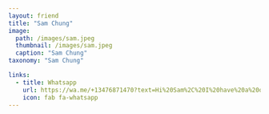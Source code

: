 ```yaml
---
layout: friend
title: "Sam Chung"
image:
  path: /images/sam.jpeg
  thumbnail: /images/sam.jpeg
  caption: "Sam Chung"
taxonomy: "Sam Chung"

links:
  - title: Whatsapp
    url: https://wa.me/+13476871470?text=Hi%20Sam%2C%20I%20have%20a%20quick%20question%20about%20your%20recipes
    icon: fab fa-whatsapp
---
```

